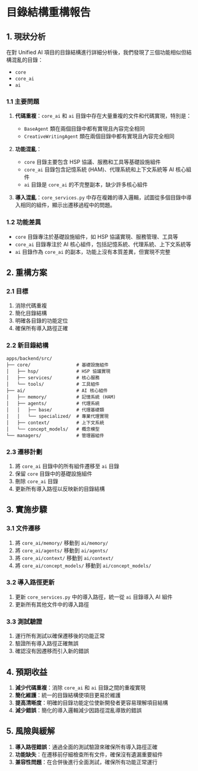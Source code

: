 # 目錄結構重構報告

## 1. 現狀分析

在對 Unified AI 項目的目錄結構進行詳細分析後，我們發現了三個功能相似但結構混亂的目錄：
- `core`
- `core_ai`
- `ai`

### 1.1 主要問題

1. **代碼重複**：`core_ai` 和 `ai` 目錄中存在大量重複的文件和代碼實現，特別是：
   - `BaseAgent` 類在兩個目錄中都有實現且內容完全相同
   - `CreativeWritingAgent` 類在兩個目錄中都有實現且內容完全相同

2. **功能混亂**：
   - `core` 目錄主要包含 HSP 協議、服務和工具等基礎設施組件
   - `core_ai` 目錄包含記憶系統 (HAM)、代理系統和上下文系統等 AI 核心組件
   - `ai` 目錄是 `core_ai` 的不完整副本，缺少許多核心組件

3. **導入混亂**：`core_services.py` 中存在複雜的導入邏輯，試圖從多個目錄中導入相同的組件，顯示出遷移過程中的問題。

### 1.2 功能差異

- `core` 目錄專注於基礎設施組件，如 HSP 協議實現、服務管理、工具等
- `core_ai` 目錄專注於 AI 核心組件，包括記憶系統、代理系統、上下文系統等
- `ai` 目錄作為 `core_ai` 的副本，功能上沒有本質差異，但實現不完整

## 2. 重構方案

### 2.1 目標

1. 消除代碼重複
2. 簡化目錄結構
3. 明確各目錄的功能定位
4. 確保所有導入路徑正確

### 2.2 新目錄結構

```
apps/backend/src/
├── core/                 # 基礎設施組件
│   ├── hsp/              # HSP 協議實現
│   ├── services/         # 核心服務
│   └── tools/            # 工具組件
├── ai/                   # AI 核心組件
│   ├── memory/           # 記憶系統 (HAM)
│   ├── agents/           # 代理系統
│   │   ├── base/         # 代理基礎類
│   │   └── specialized/  # 專業代理實現
│   ├── context/          # 上下文系統
│   └── concept_models/   # 概念模型
└── managers/             # 管理器組件
```

### 2.3 遷移計劃

1. 將 `core_ai` 目錄中的所有組件遷移至 `ai` 目錄
2. 保留 `core` 目錄中的基礎設施組件
3. 刪除 `core_ai` 目錄
4. 更新所有導入路徑以反映新的目錄結構

## 3. 實施步驟

### 3.1 文件遷移

1. 將 `core_ai/memory/` 移動到 `ai/memory/`
2. 將 `core_ai/agents/` 移動到 `ai/agents/`
3. 將 `core_ai/context/` 移動到 `ai/context/`
4. 將 `core_ai/concept_models/` 移動到 `ai/concept_models/`

### 3.2 導入路徑更新

1. 更新 `core_services.py` 中的導入路徑，統一從 `ai` 目錄導入 AI 組件
2. 更新所有其他文件中的導入路徑

### 3.3 測試驗證

1. 運行所有測試以確保遷移後的功能正常
2. 驗證所有導入路徑正確無誤
3. 確認沒有因遷移而引入新的錯誤

## 4. 預期收益

1. **減少代碼重複**：消除 `core_ai` 和 `ai` 目錄之間的重複實現
2. **簡化維護**：統一的目錄結構使項目更易於維護
3. **提高清晰度**：明確的目錄功能定位使新開發者更容易理解項目結構
4. **減少錯誤**：簡化的導入邏輯減少因路徑混亂導致的錯誤

## 5. 風險與緩解

1. **導入路徑錯誤**：通過全面的測試驗證來確保所有導入路徑正確
2. **功能缺失**：在遷移前仔細檢查所有文件，確保沒有遺漏重要組件
3. **兼容性問題**：在合併後進行全面測試，確保所有功能正常運行